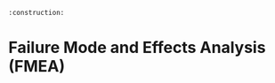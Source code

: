 ```admonish warning title="Page under construction"
:construction:
```

# Failure Mode and Effects Analysis (FMEA)
